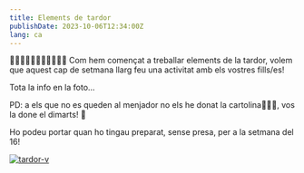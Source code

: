 ```yaml
---
title: Elements de tardor
publishDate: 2023-10-06T12:34:00Z
lang: ca
---
```


🍁🍁🍁🍁🍁🍁🍁🍁🍁🍁🍁 Com hem començat a treballar elements de la tardor, volem que aquest cap de setmana llarg feu una activitat amb els vostres fills/es!

Tota la info en la foto...

PD: a els que no es queden al menjador no els he donat la cartolina🤦🏽‍♀, vos la done el dimarts! 🙏

Ho podeu portar quan ho tingau preparat, sense presa, per a la setmana del 16!

[![tardor-v](/images/tardor-v.jpeg)](/images/tardor-v)
